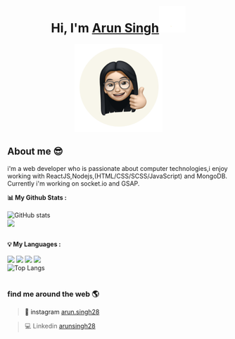 # <h1 align="center">Hi, I'm <a href="https://github.com/arunsingh28">Arun Singh<a><img src="https://github.com/Kathryn-Jie/Kathryn-Jie/blob/main/wave.gif" width="60px" /></h1>
    
<p align="center">
    <img width="200" src="https://github.com/Kathryn-Jie/Kathryn-Jie/blob/main/kathryn.png">
</p>



## About me 😎 

i'm a web developer who is passionate about computer technologies,i enjoy working with ReactJS,Nodejs,(HTML/CSS/SCSS/JavaScript) and MongoDB.
Currently i'm working on socket.io and GSAP. 

<strong>📊 My Github Stats :</strong><br><br>
![GitHub stats](https://github-readme-stats.vercel.app/api?username=arunsingh28&show_icons=true&count_private=true&include_all_commits=true&theme=radical)<br>
<img align="center" src="https://github-readme-streak-stats.herokuapp.com/?user=arunsingh28&theme=radical&hide_border=true"/><br><br>


<strong align="center">💡 My Languages :</strong><br><br>
<img src="https://img.shields.io/badge/-JS-lightgrey?style=for-the-badge&logo=appveyor"/>
<img src="https://img.shields.io/badge/-HTML-lightgrey?style=for-the-badge&logo=appveyor"/>
<img src="https://img.shields.io/badge/-CSS-lightgrey?style=for-the-badge&logo=appveyor"/>
<img src="https://img.shields.io/badge/-React-lightgrey?style=for-the-badge&logo=appveyor"/><br>
![Top Langs](https://github-readme-stats.vercel.app/api/top-langs/?username=arunsingh28&langs_count_private=true&theme=radical&card_width=445)<br><br>


### find me around the web 🌎
> 🤙 instagram [arun.singh28](https://instagram.com/arun.singh28)

> 💻 Linkedin [arunsingh28](https://www.linkedin.com/in/arunsingh28/)




